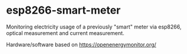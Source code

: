 # esp8266-smart-meter

Monitoring electricity usage of a previously "smart" meter via esp8266, optical measurement and current measurement.

Hardware/software based on https://openenergymonitor.org/

